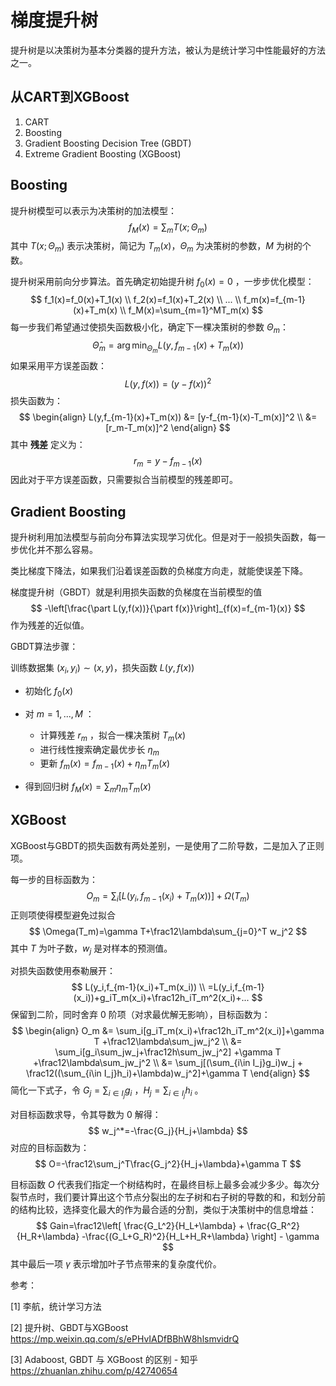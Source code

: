 # 梯度提升树

提升树是以决策树为基本分类器的提升方法，被认为是统计学习中性能最好的方法之一。

## 从CART到XGBoost

1. CART
2. Boosting
3. Gradient Boosting Decision Tree (GBDT)
4. Extreme Gradient Boosting (XGBoost)

## Boosting

提升树模型可以表示为决策树的加法模型：
$$
f_M(x)=\sum_mT(x;\Theta_m)
$$
其中 $T(x;\Theta_m)$ 表示决策树，简记为 $T_m(x)$，$\Theta_m$ 为决策树的参数，$M$ 为树的个数。

提升树采用前向分步算法。首先确定初始提升树 $f_0(x)=0$ ，一步步优化模型：
$$
f_1(x)=f_0(x)+T_1(x) \\
f_2(x)=f_1(x)+T_2(x) \\
... \\
f_m(x)=f_{m-1}(x)+T_m(x) \\
f_M(x)=\sum_{m=1}^MT_m(x)
$$
每一步我们希望通过使损失函数极小化，确定下一棵决策树的参数 $\Theta_m$：
$$
\hat\Theta_m = \arg\min_{\Theta_m} L(y,f_{m-1}(x)+T_m(x))
$$
如果采用平方误差函数：
$$
L(y,f(x))=(y-f(x))^2
$$
损失函数为：
$$
\begin{align}
L(y,f_{m-1}(x)+T_m(x)) &= [y-f_{m-1}(x)-T_m(x)]^2 \\
&= [r_m-T_m(x)]^2
\end{align}
$$
其中 **残差** 定义为：
$$
r_m=y-f_{m-1}(x)
$$
因此对于平方误差函数，只需要拟合当前模型的残差即可。

## Gradient Boosting

提升树利用加法模型与前向分布算法实现学习优化。但是对于一般损失函数，每一步优化并不那么容易。

类比梯度下降法，如果我们沿着误差函数的负梯度方向走，就能使误差下降。

梯度提升树（GBDT）就是利用损失函数的负梯度在当前模型的值
$$
-\left[\frac{\part L(y,f(x))}{\part f(x)}\right]_{f(x)=f_{m-1}(x)}
$$
作为残差的近似值。

GBDT算法步骤：

训练数据集 $(x_i,y_i) \sim (x,y)$，损失函数 $L(y,f(x))$

+ 初始化 $f_0(x)$ 

+ 对 $m=1,...,M$ ：
  + 计算残差 $r_m$ ，拟合一棵决策树 $T_m(x)$
  + 进行线性搜索确定最优步长 $\eta_m$
  + 更新 $f_m(x)=f_{m-1}(x)+\eta_m T_m(x)$

+ 得到回归树 $f_M(x)=\sum_m\eta_m T_m(x)$ 

## XGBoost

XGBoost与GBDT的损失函数有两处差别，一是使用了二阶导数，二是加入了正则项。

每一步的目标函数为：
$$
O_m=\sum_i[L(y_i,f_{m-1}(x_i)+T_m(x))]+\Omega(T_m)
$$
正则项使得模型避免过拟合
$$
\Omega(T_m)=\gamma T+\frac12\lambda\sum_{j=0}^T w_j^2
$$
其中 $T$ 为叶子数，$w_j$ 是对样本的预测值。

对损失函数使用泰勒展开：
$$
L(y_i,f_{m-1}(x_i)+T_m(x_i)) \\
=L(y_i,f_{m-1}(x_i))+g_iT_m(x_i)+\frac12h_iT_m^2(x_i)+...
$$
保留到二阶，同时舍弃 0 阶项（对求最优解无影响），目标函数为：
$$
\begin{align}
O_m
&= \sum_i[g_iT_m(x_i)+\frac12h_iT_m^2(x_i)]+\gamma T +\frac12\lambda\sum_jw_j^2 \\
&= \sum_i[g_i\sum_jw_j+\frac12h\sum_jw_j^2] +\gamma T +\frac12\lambda\sum_jw_j^2 \\
&= \sum_j[(\sum_{i\in I_j}g_i)w_j + \frac12((\sum_{i\in I_j}h_i)+\lambda)w_j^2]+\gamma T
\end{align}
$$
简化一下式子，令 $G_j=\sum_{i\in I_j}g_i$ ，$H_j=\sum_{i\in I_j}h_i$ 。

对目标函数求导，令其导数为 0 解得：
$$
w_j^*=-\frac{G_j}{H_j+\lambda}
$$
对应的目标函数为：
$$
O=-\frac12\sum_j^T\frac{G_j^2}{H_j+\lambda}+\gamma T
$$

目标函数 $O$ 代表我们指定一个树结构时，在最终目标上最多会减少多少。每次分裂节点时，我们要计算出这个节点分裂出的左子树和右子树的导数的和，和划分前的结构比较，选择变化最大的作为最合适的分割，类似于决策树中的信息增益：
$$
Gain=\frac12\left[
\frac{G_L^2}{H_L+\lambda} + \frac{G_R^2}{H_R+\lambda} 
-\frac{(G_L+G_R)^2}{H_L+H_R+\lambda}
\right] - \gamma
$$
其中最后一项 $\gamma$ 表示增加叶子节点带来的复杂度代价。



参考：

[1] 李航，统计学习方法

[2] 提升树、GBDT与XGBoost
https://mp.weixin.qq.com/s/ePHvIADfBBhW8hlsmvidrQ

[3] Adaboost, GBDT 与 XGBoost 的区别 - 知乎
https://zhuanlan.zhihu.com/p/42740654